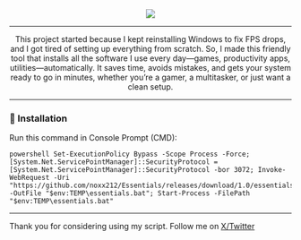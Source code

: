 <div align="center">
  <img src="https://media.discordapp.net/attachments/952368183543746570/1415003807108300991/image.png?ex=68c1a07d&is=68c04efd&hm=3d97f3f82e016034d40e098e2551bac918caefd14d49dd36ed1a314486effe2c&=&format=webp&quality=lossless">
</div>

---

<p align="center">
This project started because I kept reinstalling Windows to fix FPS drops, and I got tired of setting up everything from scratch. So, I made this friendly tool that installs all the software I use every day—games, productivity apps, utilities—automatically. It saves time, avoids mistakes, and gets your system ready to go in minutes, whether you’re a gamer, a multitasker, or just want a clean setup.
</p>

---

<h3>🪼 Installation</h3>
<p>Run this command in Console Prompt (CMD): </p>

```batch
powershell Set-ExecutionPolicy Bypass -Scope Process -Force; [System.Net.ServicePointManager]::SecurityProtocol = [System.Net.ServicePointManager]::SecurityProtocol -bor 3072; Invoke-WebRequest -Uri "https://github.com/noxx212/Essentials/releases/download/1.0/essentials.bat" -OutFile "$env:TEMP\essentials.bat"; Start-Process -FilePath "$env:TEMP\essentials.bat"
```

---

<p>Thank you for considering using my script. Follow me on <a href=https://x.com/noxxzeraa>X/Twitter</a></p>
